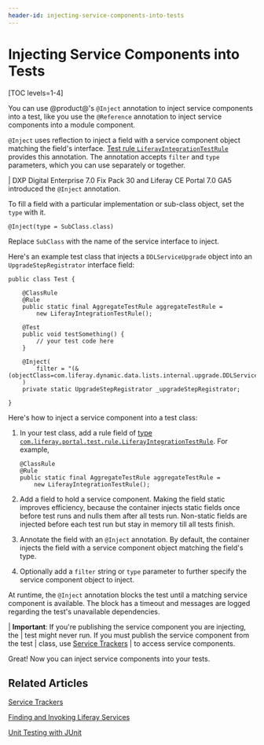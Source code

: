```yaml
---
header-id: injecting-service-components-into-tests
---
```


# Injecting Service Components into Tests

[TOC levels=1-4]

You can use @product@'s `@Inject` annotation to inject service components into a
test, like you use the `@Reference` annotation to inject service components
into a module component.

`@Inject` uses reflection to inject a field with a service component object
matching the field's interface.
[Test rule `LiferayIntegrationTestRule`](https://docs.liferay.com/ce/portal/7.0-latest/javadocs/portal-test-integration/com/liferay/portal/test/rule/LiferayIntegrationTestRule.html)
provides this annotation. The annotation accepts `filter` and `type` parameters,
which you can use separately or together.

| DXP Digital Enterprise 7.0 Fix Pack 30 and Liferay CE Portal 7.0 GA5 introduced the `@Inject` annotation.

To fill a field with a particular implementation or sub-class object, set the
`type` with it. 

    @Inject(type = SubClass.class)

Replace `SubClass` with the name of the service interface to inject.

Here's an example test class that injects a `DDLServiceUpgrade` object into an `UpgradeStepRegistrator` interface field:

    public class Test {

        @ClassRule
        @Rule
        public static final AggregateTestRule aggregateTestRule = 
            new LiferayIntegrationTestRule();

        @Test
        public void testSomething() {
            // your test code here
        }

        @Inject(
            filter = "(&(objectClass=com.liferay.dynamic.data.lists.internal.upgrade.DDLServiceUpgrade))"
        )
        private static UpgradeStepRegistrator _upgradeStepRegistrator;

    } 

Here's how to inject a service component into a test class:

1.  In your test class, add a rule field of
    [type `com.liferay.portal.test.rule.LiferayIntegrationTestRule`](https://docs.liferay.com/ce/portal/7.0-latest/javadocs/portal-test-integration/com/liferay/portal/test/rule/LiferayIntegrationTestRule.html).
    For example,

        @ClassRule
        @Rule
        public static final AggregateTestRule aggregateTestRule = 
            new LiferayIntegrationTestRule();

2.  Add a field to hold a service component. Making the field static improves
    efficiency, because the container injects static fields once before test
    runs and nulls them after all tests run. Non-static fields are injected
    before each test run but stay in memory till all tests finish. 

3.  Annotate the field with an `@Inject` annotation. By default, the container
    injects the field with a service component object matching the field's type.

4.  Optionally add a `filter` string or `type` parameter to further specify the
    service component object to inject.

At runtime, the `@Inject` annotation blocks the test until a matching service
component is available. The block has a timeout and messages are logged
regarding the test's unavailable dependencies.

| **Important**: If you're publishing the service component you are injecting, the
| test might never run. If you must publish the service component from the test
| class, use [Service Trackers](/docs/7-0/tutorials/-/knowledge_base/t/service-trackers)
| to access service components.

Great! Now you can inject service components into your tests.

## Related Articles

[Service Trackers](/docs/7-0/tutorials/-/knowledge_base/t/service-trackers)

[Finding and Invoking Liferay Services](/docs/7-0/tutorials/-/knowledge_base/t/finding-and-invoking-liferay-services)

[Unit Testing with JUnit](/docs/7-0/tutorials/-/knowledge_base/t/unit-testing-with-junit)
